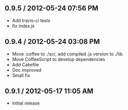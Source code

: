 ## 0.9.5 / 2012-05-24 07:56 PM

  - Add travis-ci tests
  - fix index.js


## 0.9.4 / 2012-05-24 03:08 PM

  - Move .coffee to ./scr, add compiled .js version to ./lib
  - Move CoffeeScript to develop dependencies
  - Add Cakefile
  - Doc improved
  - Small fix


## 0.9.1 / 2012-05-17 11:05 AM

  - Initial release